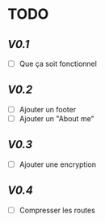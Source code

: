 # TODO
## _V0.1_
- [ ] Que ça soit fonctionnel

## _V0.2_
- [ ] Ajouter un footer
- [ ] Ajouter un "About me"

## _V0.3_
- [ ] Ajouter une encryption

## _V0.4_
- [ ] Compresser les routes
